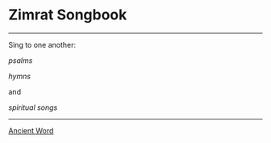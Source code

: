 # Zimrat Songbook
---

Sing to one another:

_psalms_

_hymns_

and

_spiritual songs_

---

[Ancient Word](ancient_words.html)
